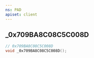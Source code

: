```yaml
---
ns: PAD
apiset: client
---
```

## _0x709BA8C08C5C008D

```c
// 0x709BA8C08C5C008D
void _0x709BA8C08C5C008D();
```





